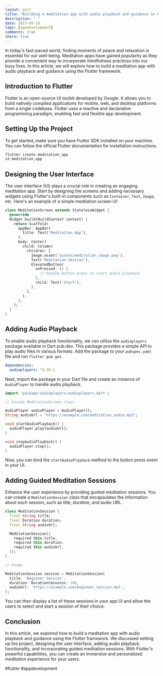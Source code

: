 ```yaml
---
layout: post
title: "Building a meditation app with audio playback and guidance in Flutter"
description: " "
date: 2023-09-18
tags: [appdevelopment]
comments: true
share: true
---
```


In today's fast-paced world, finding moments of peace and relaxation is essential for our well-being. Meditation apps have gained popularity as they provide a convenient way to incorporate mindfulness practices into our busy lives. In this article, we will explore how to build a meditation app with audio playback and guidance using the Flutter framework.

## Introduction to Flutter

Flutter is an open-source UI toolkit developed by Google. It allows you to build natively compiled applications for mobile, web, and desktop platforms from a single codebase. Flutter uses a reactive and declarative programming paradigm, enabling fast and flexible app development.

## Setting Up the Project

To get started, make sure you have Flutter SDK installed on your machine. You can follow the official Flutter documentation for installation instructions.

```dart
flutter create meditation_app
cd meditation_app
```

## Designing the User Interface

The user interface (UI) plays a crucial role in creating an engaging meditation app. Start by designing the screens and adding necessary widgets using Flutter's built-in components such as `Container`, `Text`, `Image`, etc. Here's an example of a simple meditation screen UI:

```dart
class MeditationScreen extends StatelessWidget {
  @override
  Widget build(BuildContext context) {
    return Scaffold(
      appBar: AppBar(
        title: Text('Meditation App'),
      ),
      body: Center(
        child: Column(
          children: [
            Image.asset('assets/meditation_image.png'),
            Text('Meditation Session'),
            ElevatedButton(
              onPressed: () {
                // Handle button press to start audio playback
              },
              child: Text('Start'),
            ),
          ],
        ),
      ),
    );
  }
}
```

## Adding Audio Playback

To enable audio playback functionality, we can utilize the `audioplayers` package available in Dart pub.dev. This package provides a simple API to play audio files in various formats. Add the package to your `pubspec.yaml` file and run `flutter pub get`.

```yaml
dependencies:
  audioplayers: ^0.20.1
```

Next, import the package in your Dart file and create an instance of `AudioPlayer` to handle audio playback.

```dart
import 'package:audioplayers/audioplayers.dart';

// Inside MeditationScreen class

AudioPlayer audioPlayer = AudioPlayer();
String audioUrl = "https://example.com/meditation_audio.mp3";

void startAudioPlayback() {
  audioPlayer.play(audioUrl);
}

void stopAudioPlayback() {
  audioPlayer.stop();
}
```

Now, you can bind the `startAudioPlayback` method to the button press event in your UI.

## Adding Guided Meditation Sessions

Enhance the user experience by providing guided meditation sessions. You can create a `MeditationSession` class that encapsulates the information about each session, such as title, duration, and audio URL.

```dart
class MeditationSession {
  final String title;
  final Duration duration;
  final String audioUrl;

  MeditationSession({
    required this.title,
    required this.duration,
    required this.audioUrl,
  });
}

// Usage

MeditationSession session = MeditationSession(
  title: 'Beginner Session',
  duration: Duration(minutes: 10),
  audioUrl: 'https://example.com/beginner_session.mp3',
);
```

You can then display a list of these sessions in your app UI and allow the users to select and start a session of their choice.

## Conclusion

In this article, we explored how to build a meditation app with audio playback and guidance using the Flutter framework. We discussed setting up the project, designing the user interface, adding audio playback functionality, and incorporating guided meditation sessions. With Flutter's powerful capabilities, you can create an immersive and personalized meditation experience for your users.

#flutter #appdevelopment